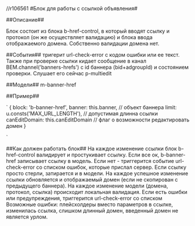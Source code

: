 //r106561
#Блок для работы с ссылкой объявления#

##Описание##

Блок состоит из блока b-href-control, в который вводят ссылку и протокол (он же осуществляет валидацию) и блока
ввода отображаемого домена. Собственно валидации домена нет.

##События##
тригерит url-check-error с кодом ошибки или ее текст.
Также при проверке ссылки кидает сообщение в канал BEM.channel('banners-hrefs') с id баннера (bid+adgroupId) и
состоянием проверки. Слушает его сейчас p-multiedit

##Модели##
m-banner-href

##Пример##

`
    {
        block: 'b-banner-href',
        banner: this.banner, // объект баннера
        limit: u.consts('MAX_URL_LENGTH'), // допустимая длинна ссылки
        canEditDomain: this.canEditDomain // флаг о возможности редактировать домен
    }

`

##Как должен работать блок##
На каждое изменение ссылки блок b-href-control валидирует и простукивает ссылку. Если все ок, b-banner-href записывает
ссылку в модель. Если нет - триггерится событие url-check-error со списком ошибок, которые прислал сервер. Если ссылку
просто стерли, затирается и в модели.
На каждое успешное изменение ссылки обновляется и отображаемый домен (если не скопирован с предыдущего баннера).
На каждое изменение модели (домена, протокол, ссылка) происходит локальная валидация. Если есть ошибки или предупреждения,
триггерится url-check-error со списком
Возможные ошибки: плейсхолдеры вместо параметров в ссылке, изменилась ссылка, слишком длинный домен, введенный домен не является урлом.
